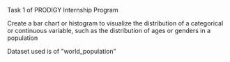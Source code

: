 Task 1 of PRODIGY Internship Program

Create a bar chart or histogram to visualize the distribution of a categorical or continuous variable, such as the distribution of ages or genders in a population

Dataset used is of "world_population"

